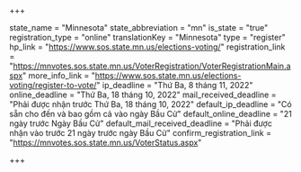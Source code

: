 +++

state_name = "Minnesota"
state_abbreviation = "mn"
is_state = "true"
registration_type = "online"
translationKey = "Minnesota"
type = "register"
hp_link = "https://www.sos.state.mn.us/elections-voting/"
registration_link = "https://mnvotes.sos.state.mn.us/VoterRegistration/VoterRegistrationMain.aspx"
more_info_link = "https://www.sos.state.mn.us/elections-voting/register-to-vote/"
ip_deadline = "Thứ Ba, 8 tháng 11, 2022"
online_deadline = "Thứ Ba, 18 tháng 10, 2022"
mail_received_deadline = "Phải được nhận trước Thứ Ba, 18 tháng 10, 2022"
default_ip_deadline = "Có sẵn cho đến và bao gồm cả vào ngày Bầu Cử"
default_online_deadline = "21 ngày trước Ngày Bầu Cử"
default_mail_received_deadline = "Phải được nhận vào trước 21 ngày trước ngày Bầu Cử"
confirm_registration_link = "https://mnvotes.sos.state.mn.us/VoterStatus.aspx"

+++